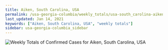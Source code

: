 ```yaml
---
title: Aiken, South Carolina, USA
permalink: /usa-georgia-columbia/weekly_totals/usa-south_carolina-aiken-weekly_totals.html
last_updated: Jan 14, 2021
keywords: ["Aiken, South Carolina, USA", "weekly totals"]
sidebar: usa-georgia-columbia_sidebar
---
```


![Weekly Totals of Confirmed Cases for Aiken, South Carolina, USA](/covid_tracker/images/graphs/usa-south_carolina-aiken-weekly_totals_graph.png)
